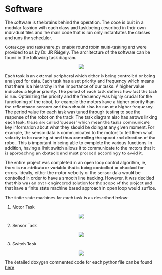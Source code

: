 # Software

The software is the brains behind the operation. The code is built in a modular fashion with each class and task being described in their own individual files and the main code that is run only instantiates the classes and runs the scheduler.

Cotask.py and taskshare.py enable round robin multi-tasking and were provided to us by Dr. JR Ridgely.
The architecture of the software can be found in the following task diagram. 

<p align="center">
  <img src="/docs/assets/images/task_diagram.png" />
</p>

Each task is an external peripheral which either is being controlled or being analyzed for data. Each task has a set priority and frequency which means that there is a hierarchy in the importance of our tasks. A higher value indicates a higher priority. The period of each task defines how fast the task is run. Optimizing the priority and the frequency was highly crucial for the functioning of the robot, for example the motors have a higher priority than the reflectance sensors and thus should also be run at a higher frequency. The period value for each task was tuned through testing to see the response of the robot on the track. 
The task diagram also has arrows linking each task, these are called 'queues' which mean the tasks communicate key information about what they should be doing at any given moment. For example, the sensor data is communicated to the motors to tell them what velocity to be running at and thus controlling the speed and direction of the robot. This is important in being able to complete the various functions. In addition, having a limit switch allows it to communicate to the motors that it is approaching an obstacle and must proceed accordingly to avoid it.

The entire project was completed in an open loop control algorithm, ie, there is no attribute or variable that is being controlled or checked for errors. Ideally, either the motor velocity or the sensor data would be controlled in order to have a smooth line tracking. However, it was decided that this was an over-engineered solution for the scope of the project and that have a finite state machine based approach in open loop would suffice. 

The finite state machines for each task is as described below:
1. Motor Task
<p align="center">
  <img src="/docs/assets/images/mot_gen_fsm.png" />
</p>

2. Sensor Task
<p align="center">
  <img src="/docs/assets/images/sen_gen_fsm.png" />
</p>

3. Switch Task
<p align="center">
  <img src="/docs/assets/images/sw_gen_fsm.png" />
</p>

The detailed doxygen commented code for each python file can be found [here](https://ayush17318.github.io/Term-Project/)
